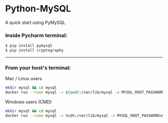 # Python-MySQL
A quick start using PyMySQL

### Inside Pycharm terminal:
``` bash
$ pip install pymysql
$ pip install cryptography
```

-------------------------------------

### From your host's terminal:
Mac / Linux users  
``` bash
mkdir mysql && cd mysql
docker run --name mysql -v $(pwd):/var/lib/mysql -e MYSQL_ROOT_PASSWORD=mysql -e MYSQL_DATABASE=mydb -e MYSQL_USER=user -e MYSQL_PASSWORD=password -p 3306:3306 -d mysql:8.0.33
```
  
Windows users (CMD)  
``` bash
mkdir mysql && cd mysql
docker run --name mysql -v %cd%:/var/lib/mysql -e MYSQL_ROOT_PASSWORD=mysql -e MYSQL_DATABASE=mydb -e MYSQL_USER=user -e MYSQL_PASSWORD=password -p 3306:3306 -d mysql:8.0.33
```
